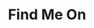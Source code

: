 ---
# An instance of the Blank widget.
# Documentation: https://wowchemy.com/docs/page-builder/
widget: github.cjustinas.wowchemy-widget-custom-featurette

# This file represents a page section.
headless: true

# Order that this section appears on the page.
weight: 50

# Section title
title: Find Me On

# Section subtitle
subtitle:

feature:
- description:
  icon: linkedin
  icon_pack: fab
  name: LinkedIn
  url: https://www.linkedin.com/in/justinascirtautas/

- description: 
  icon: github
  icon_pack: fab
  name: GitHub
  url: https://github.com/cjustinas

- description:
  icon: kaggle
  icon_pack: fab
  name: Kaggle
  url: https://www.kaggle.com/justinas

- description:
  icon: twitter
  icon_pack: fab
  name: Twitter
  url: https://twitter.com/cjustinas

- description:
  icon: medium
  icon_pack: fab
  name: Medium
  url: https://cjustinas.medium.com/

- description:
  icon: 500px
  icon_pack: fab
  name: 500px
  url: https://500px.com/p/cjustinas?view=photos

---